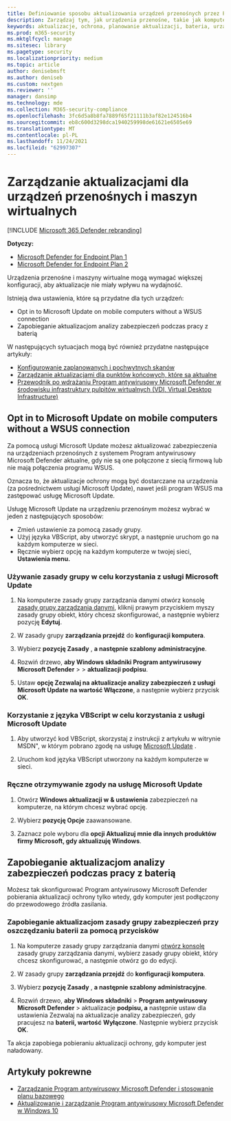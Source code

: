```yaml
---
title: Definiowanie sposobu aktualizowania urządzeń przenośnych przez Program antywirusowy Microsoft Defender
description: Zarządzaj tym, jak urządzenia przenośne, takie jak komputery przenośne, powinny być aktualizowane za pomocą Program antywirusowy Microsoft Defender ochrony.
keywords: aktualizacje, ochrona, planowanie aktualizacji, bateria, urządzenie przenośne, laptop, notes, opt-in, microsoft update, wsus, override
ms.prod: m365-security
ms.mktglfcycl: manage
ms.sitesec: library
ms.pagetype: security
ms.localizationpriority: medium
ms.topic: article
author: denisebmsft
ms.author: deniseb
ms.custom: nextgen
ms.reviewer: ''
manager: dansimp
ms.technology: mde
ms.collection: M365-security-compliance
ms.openlocfilehash: 3fc6d5a8b8fa7889f65f21111b3af82e124516b4
ms.sourcegitcommit: eb8c600d3298dca1940259998de61621e6505e69
ms.translationtype: MT
ms.contentlocale: pl-PL
ms.lasthandoff: 11/24/2021
ms.locfileid: "62997307"
---
```

# <a name="manage-updates-for-mobile-devices-and-virtual-machines-vms"></a>Zarządzanie aktualizacjami dla urządzeń przenośnych i maszyn wirtualnych

[!INCLUDE [Microsoft 365 Defender rebranding](../../includes/microsoft-defender.md)]


**Dotyczy:**

- [Microsoft Defender for Endpoint Plan 1](https://go.microsoft.com/fwlink/p/?linkid=2154037)
- [Microsoft Defender for Endpoint Plan 2](https://go.microsoft.com/fwlink/p/?linkid=2154037)

Urządzenia przenośne i maszyny wirtualne mogą wymagać większej konfiguracji, aby aktualizacje nie miały wpływu na wydajność.

Istnieją dwa ustawienia, które są przydatne dla tych urządzeń:

- Opt in to Microsoft Update on mobile computers without a WSUS connection
- Zapobieganie aktualizacjom analizy zabezpieczeń podczas pracy z baterią

W następujących sytuacjach mogą być również przydatne następujące artykuły:
- [Konfigurowanie zaplanowanych i pochwytnych skanów](scheduled-catch-up-scans-microsoft-defender-antivirus.md)
- [Zarządzanie aktualizacjami dla punktów końcowych, które są aktualne](manage-outdated-endpoints-microsoft-defender-antivirus.md)
- [Przewodnik po wdrażaniu Program antywirusowy Microsoft Defender w środowisku infrastruktury pulpitów wirtualnych (VDI, Virtual Desktop Infrastructure)](deployment-vdi-microsoft-defender-antivirus.md)

## <a name="opt-in-to-microsoft-update-on-mobile-computers-without-a-wsus-connection"></a>Opt in to Microsoft Update on mobile computers without a WSUS connection

Za pomocą usługi Microsoft Update możesz aktualizować zabezpieczenia na urządzeniach przenośnych z systemem Program antywirusowy Microsoft Defender aktualne, gdy nie są one połączone z siecią firmową lub nie mają połączenia programu WSUS.

Oznacza to, że aktualizacje ochrony mogą być dostarczane na urządzenia (za pośrednictwem usługi Microsoft Update), nawet jeśli program WSUS ma zastępować usługę Microsoft Update.

Usługę Microsoft Update na urządzeniu przenośnym możesz wybrać w jeden z następujących sposobów:

- Zmień ustawienie za pomocą zasady grupy.
- Użyj języka VBScript, aby utworzyć skrypt, a następnie uruchom go na każdym komputerze w sieci.
- Ręcznie wybierz opcję na każdym komputerze w twojej sieci, **Ustawienia menu.**

### <a name="use-group-policy-to-opt-in-to-microsoft-update"></a>Używanie zasady grupy w celu korzystania z usługi Microsoft Update

1. Na komputerze zasady grupy zarządzania danymi otwórz konsolę [zasady grupy zarządzania danymi](/previous-versions/windows/it-pro/windows-server-2008-R2-and-2008/cc731212(v=ws.11)), kliknij prawym przyciskiem myszy zasady grupy obiekt, który chcesz skonfigurować, a następnie wybierz pozycję **Edytuj**.

2. W zasady grupy **zarządzania przejdź** do **konfiguracji komputera**.

3. Wybierz **pozycję Zasady** , **a następnie szablony administracyjne**.

4. Rozwiń drzewo, **aby Windows składniki Program antywirusowy Microsoft Defender** \>  \> **aktualizacji podpisu**.

5. Ustaw **opcję Zezwalaj na aktualizacje analizy zabezpieczeń z usługi Microsoft Update** **na wartość Włączone**, a następnie wybierz przycisk  **OK**.

### <a name="use-a-vbscript-to-opt-in-to-microsoft-update"></a>Korzystanie z języka VBScript w celu korzystania z usługi Microsoft Update

1. Aby utworzyć kod VBScript, skorzystaj z instrukcji z artykułu w witrynie MSDN", w którym pobrano zgodę na usługę [Microsoft Update](/windows/win32/wua_sdk/opt-in-to-microsoft-update) .

2. Uruchom kod języka VBScript utworzony na każdym komputerze w sieci.

### <a name="manually-opt-in-to-microsoft-update"></a>Ręczne otrzymywanie zgody na usługę Microsoft Update

1. Otwórz **Windows aktualizacji w** **& ustawienia** zabezpieczeń na komputerze, na którym chcesz wybrać opcję.

2. Wybierz **pozycję Opcje** zaawansowane.

3. Zaznacz pole wyboru dla **opcji Aktualizuj mnie dla innych produktów firmy Microsoft, gdy aktualizuję Windows**.

## <a name="prevent-security-intelligence-updates-when-running-on-battery-power"></a>Zapobieganie aktualizacjom analizy zabezpieczeń podczas pracy z baterią

Możesz tak skonfigurować Program antywirusowy Microsoft Defender pobierania aktualizacji ochrony tylko wtedy, gdy komputer jest podłączony do przewodowego źródła zasilania.

### <a name="use-group-policy-to-prevent-security-intelligence-updates-on-battery-power"></a>Zapobieganie aktualizacjom zasady grupy zabezpieczeń przy oszczędzaniu baterii za pomocą przycisków

1. Na komputerze zasady grupy zarządzania danymi [otwórz konsolę](/previous-versions/windows/it-pro/windows-server-2008-R2-and-2008/cc731212(v=ws.11)) zasady grupy zarządzania danymi, wybierz zasady grupy obiekt, który chcesz skonfigurować, a następnie otwórz go do edycji.

2. W zasady grupy **zarządzania przejdź** do **konfiguracji komputera**.

3. Wybierz **pozycję Zasady** , **a następnie szablony administracyjne**.

4. Rozwiń drzewo, **aby Windows składniki** \> **Program antywirusowy Microsoft Defender** \> aktualizacje **podpisu, a** następnie ustaw dla ustawienia Zezwalaj na aktualizacje analizy zabezpieczeń, gdy pracujesz na **baterii, wartość** **Wyłączone**. Następnie wybierz przycisk **OK**.

Ta akcja zapobiega pobieraniu aktualizacji ochrony, gdy komputer jest naładowany.

## <a name="related-articles"></a>Artykuły pokrewne

- [Zarządzanie Program antywirusowy Microsoft Defender i stosowanie planu bazowego](manage-updates-baselines-microsoft-defender-antivirus.md)
- [Aktualizowanie i zarządzanie Program antywirusowy Microsoft Defender w Windows 10](deploy-manage-report-microsoft-defender-antivirus.md)